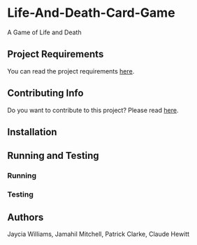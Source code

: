# Life-And-Death-Card-Game
A Game of Life and Death

## Project Requirements

You can read the project requirements <a href="REQUIREMENTS.md">here</a>.

## Contributing Info 

Do you want to contribute to this project? Please read <a href="CONTRIBUTING.md">here</a>.

## Installation

## Running and Testing

### Running

### Testing


## Authors
Jaycia Williams, Jamahil Mitchell, Patrick Clarke, Claude Hewitt
